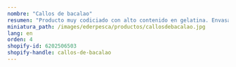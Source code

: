 ```yaml
---
nombre: "Callos de bacalao"
resumen: "Producto muy codiciado con alto contenido en gelatina. Envasado: bandeja de 1 kg aprox."
miniatura_path: /images/ederpesca/productos/callosdebacalao.jpg
lang: en
orden: 4
shopify-id: 6202506503
shopify-handle: callos-de-bacalao
---
```

